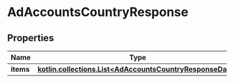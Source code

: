 
# AdAccountsCountryResponse

## Properties
Name | Type | Description | Notes
------------ | ------------- | ------------- | -------------
**items** | [**kotlin.collections.List&lt;AdAccountsCountryResponseData&gt;**](AdAccountsCountryResponseData.md) |  |  [optional]



